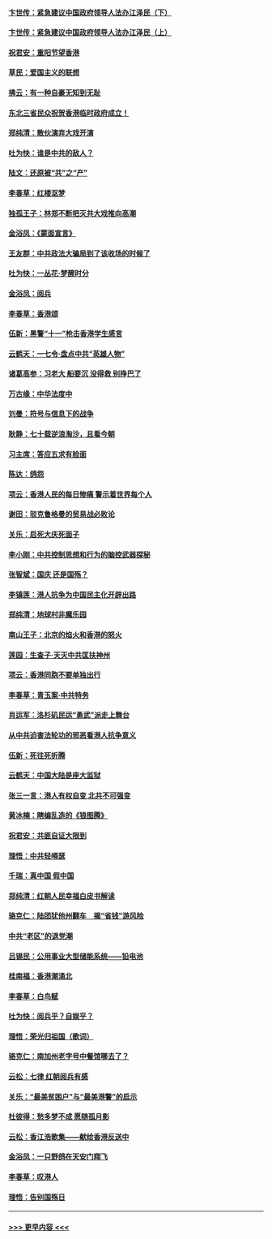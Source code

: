 #### [卞世传：紧急建议中国政府领导人法办江泽民（下）](../pages/nsc993/n11573390.md?t=10080322) 
#### [卞世传：紧急建议中国政府领导人法办江泽民（上）](../pages/nsc993/n11573208.md?t=10080322) 
#### [祝君安：重阳节望香港](../pages/nsc993/n11573190.md?t=10080322) 
#### [草民：爱国主义的联想](../pages/nsc993/n11572333.md?t=10080322) 
#### [拂云：有一种自豪无知到无耻](../pages/nsc993/n11572006.md?t=10080322) 
#### [东北三省民众祝贺香港临时政府成立！](../pages/nsc993/n11571215.md?t=10080322) 
#### [郑纯清：散伙演弃大戏开演](../pages/nsc993/n11570826.md?t=10080322) 
#### [吐为快：谁是中共的敌人？](../pages/nsc993/n11570817.md?t=10080322) 
#### [陆文：还原被“共”之“产”](../pages/nsc993/n11570798.md?t=10080322) 
#### [李春草：红楼沤梦](../pages/nsc993/n11569673.md?t=10080322) 
#### [独孤王子：林郑不断把灭共大戏推向高潮](../pages/nsc993/n11569381.md?t=10080322) 
#### [金浴凤：《蒙面宣言》](../pages/nsc993/n11569368.md?t=10080322) 
#### [王友群：中共政法大骗局到了该收场的时候了](../pages/nsc993/n11568940.md?t=10080322) 
#### [吐为快：一丛花‧梦醒时分](../pages/nsc993/n11567491.md?t=10080322) 
#### [金浴凤：阅兵](../pages/nsc993/n11567454.md?t=10080322) 
#### [李春草：香港颂](../pages/nsc993/n11567444.md?t=10080322) 
#### [伍新：黑警“十一”枪击香港学生感言](../pages/nsc993/n11567426.md?t=10080322) 
#### [云鹤天：一七令‧盘点中共“英雄人物”](../pages/nsc993/n11567091.md?t=10080322) 
#### [诸葛高参：习老大 船要沉 没得救 别挣巴了](../pages/nsc993/n11566976.md?t=10080322) 
#### [万古缘：中华法度中](../pages/nsc993/n11566726.md?t=10080322) 
#### [刘曼：符号与信息下的战争](../pages/nsc993/n11564655.md?t=10080322) 
#### [耿静：七十载逆浪淘沙，且看今朝](../pages/nsc993/n11564520.md?t=10080322) 
#### [习主席：答应五求有脸面](../pages/nsc993/n11563953.md?t=10080322) 
#### [陈达：鸽怨](../pages/nsc993/n11561879.md?t=10080322) 
#### [项云：香港人民的每日惨痛  警示着世界每个人](../pages/nsc993/n11559273.md?t=10080322) 
#### [谢田：驳克鲁格曼的贸易战必败论](../pages/nsc993/n11555840.md?t=10080322) 
#### [关乐：启死大庆死面子](../pages/nsc993/n11556823.md?t=10080322) 
#### [李小刚：中共控制思想和行为的脑控武器探秘](../pages/nsc993/n11556776.md?t=10080322) 
#### [张智斌：国庆  还是国殇？](../pages/nsc993/n11556617.md?t=10080322) 
#### [李镇莲：港人抗争为中国民主化开辟出路](../pages/nsc993/n11556570.md?t=10080322) 
#### [郑纯清：地球村非魔乐园](../pages/nsc993/n11555415.md?t=10080322) 
#### [南山王子：北京的焰火和香港的怒火](../pages/nsc993/n11555318.md?t=10080322) 
#### [莲园：生查子·天灭中共匡扶神州](../pages/nsc993/n11555302.md?t=10080322) 
#### [项云：香港同胞不要单独出行](../pages/nsc993/n11555276.md?t=10080322) 
#### [李春草：青玉案‧中共特务](../pages/nsc993/n11552356.md?t=10080322) 
#### [肖运军：洛杉矶民运“勇武”派走上舞台](../pages/nsc993/n11551595.md?t=10080322) 
#### [从中共迫害法轮功的邪恶看港人抗争意义](../pages/nsc993/n11540858.md?t=10080322) 
#### [伍新：死往死折腾](../pages/nsc993/n11550174.md?t=10080322) 
#### [云鹤天：中国大陆是座大监狱](../pages/nsc993/n11550155.md?t=10080322) 
#### [张三一言：港人有权自变 北共不可强变](../pages/nsc993/n11550132.md?t=10080322) 
#### [黄冰楠：瞎编乱造的《狼图腾》](../pages/nsc993/n11550082.md?t=10080322) 
#### [祝君安：共匪自证大限到](../pages/nsc993/n11550041.md?t=10080322) 
#### [理悟：中共轻嘚瑟](../pages/nsc993/n11547978.md?t=10080322) 
#### [千瑞：真中国 假中国](../pages/nsc993/n11547865.md?t=10080322) 
#### [郑纯清：红朝人民幸福白皮书解读](../pages/nsc993/n11547499.md?t=10080322) 
#### [骆克仁：陆团犹他州翻车　揭“省钱”游风险](../pages/nsc993/n11546977.md?t=10080322) 
#### [中共“老区”的退党潮](../pages/nsc993/n11545995.md?t=10080322) 
#### [吕锡民：公用事业大型储能系统——铅电池](../pages/nsc993/n11545701.md?t=10080322) 
#### [桂南福：香港潮涌北](../pages/nsc993/n11545682.md?t=10080322) 
#### [李春草：白鸟赋](../pages/nsc993/n11545663.md?t=10080322) 
#### [吐为快：阅兵乎？自娱乎？](../pages/nsc993/n11545625.md?t=10080322) 
#### [理悟：荣光归祖国（歌词）](../pages/nsc993/n11545616.md?t=10080322) 
#### [骆克仁：南加州老字号中餐馆哪去了？](../pages/nsc993/n11545120.md?t=10080322) 
#### [云松：七律 红朝阅兵有感](../pages/nsc993/n11542394.md?t=10080322) 
#### [关乐：“最美贫困户”与“最美港警”的启示](../pages/nsc993/n11542252.md?t=10080322) 
#### [杜彼得：愁多梦不成 愿随孤月影](../pages/nsc993/n11540296.md?t=10080322) 
#### [云松：香江浩歌集——献给香港反送中](../pages/nsc993/n11540149.md?t=10080322) 
#### [金浴凤：一只野鸽在天安门翔飞](../pages/nsc993/n11540280.md?t=10080322) 
#### [李春草：叹港人](../pages/nsc993/n11540119.md?t=10080322) 
#### [理悟：告别国殇日](../pages/nsc993/n11539610.md?t=10080322) 

----
#### [ >>> 更早内容 <<< ](../indexes/nsc993-earlier.md)
